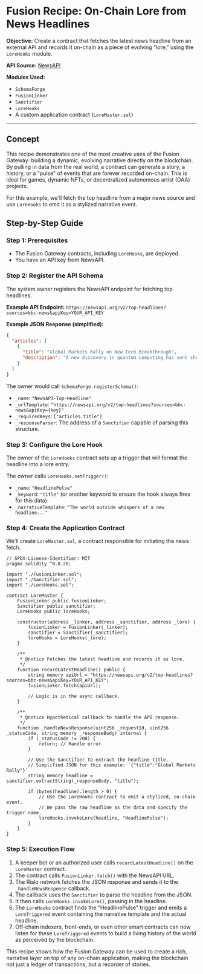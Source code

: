 # Fusion Recipe: On-Chain Lore from News Headlines

**Objective:** Create a contract that fetches the latest news headline from an external API and records it on-chain as a piece of evolving "lore," using the `LoreHooks` module.

**API Source:** [NewsAPI](https://newsapi.org/)

**Modules Used:**
- `SchemaForge`
- `FusionLinker`
- `Sanctifier`
- `LoreHooks`
- A custom application contract (`LoreMaster.sol`)

---

## Concept

This recipe demonstrates one of the most creative uses of the Fusion Gateway: building a dynamic, evolving narrative directly on the blockchain. By pulling in data from the real world, a contract can generate a story, a history, or a "pulse" of events that are forever recorded on-chain. This is ideal for games, dynamic NFTs, or decentralized autonomous artist (DAA) projects.

For this example, we'll fetch the top headline from a major news source and use `LoreHooks` to emit it as a stylized narrative event.

## Step-by-Step Guide

### Step 1: Prerequisites

- The Fusion Gateway contracts, including `LoreHooks`, are deployed.
- You have an API key from NewsAPI.

### Step 2: Register the API Schema

The system owner registers the NewsAPI endpoint for fetching top headlines.

**Example API Endpoint:**
`https://newsapi.org/v2/top-headlines?sources=bbc-news&apiKey=YOUR_API_KEY`

**Example JSON Response (simplified):**
```json
{
  "articles": [
    {
      "title": "Global Markets Rally on New Tech Breakthrough",
      "description": "A new discovery in quantum computing has sent shockwaves through the tech industry..."
    }
  ]
}
```

The owner would call `SchemaForge.registerSchema()`:
- `_name`: `"NewsAPI-Top-Headline"`
- `_urlTemplate`: `"https://newsapi.org/v2/top-headlines?sources=bbc-news&apiKey={key}"`
- `_requiredKeys`: `["articles.title"]`
- `_responseParser`: The address of a `Sanctifier` capable of parsing this structure.

### Step 3: Configure the Lore Hook

The owner of the `LoreHooks` contract sets up a trigger that will format the headline into a lore entry.

The owner calls `LoreHooks.setTrigger()`:
- `_name`: `"HeadlinePulse"`
- `_keyword`: `"title"` (or another keyword to ensure the hook always fires for this data)
- `_narrativeTemplate`: `"The world outside whispers of a new headline..."`

### Step 4: Create the Application Contract

We'll create `LoreMaster.sol`, a contract responsible for initiating the news fetch.

```solidity
// SPDX-License-Identifier: MIT
pragma solidity ^0.8.20;

import "./FusionLinker.sol";
import "./Sanctifier.sol";
import "./LoreHooks.sol";

contract LoreMaster {
    FusionLinker public fusionLinker;
    Sanctifier public sanctifier;
    LoreHooks public loreHooks;

    constructor(address _linker, address _sanctifier, address _lore) {
        fusionLinker = FusionLinker(_linker);
        sanctifier = Sanctifier(_sanctifier);
        loreHooks = LoreHooks(_lore);
    }

    /**
     * @notice Fetches the latest headline and records it as lore.
     */
    function recordLatestHeadline() public {
        string memory apiUrl = "https://newsapi.org/v2/top-headlines?sources=bbc-news&apiKey=YOUR_API_KEY";
        fusionLinker.fetch(apiUrl);
        
        // Logic is in the async callback.
    }

    /**
     * @notice Hypothetical callback to handle the API response.
     */
    function _handleNewsResponse(uint256 _requestId, uint256 _statusCode, string memory _responseBody) internal {
        if (_statusCode != 200) {
            return; // Handle error
        }

        // Use the Sanctifier to extract the headline title.
        // Simplified JSON for this example: `{"title":"Global Markets Rally"}`
        string memory headline = sanctifier.extractString(_responseBody, "title");

        if (bytes(headline).length > 0) {
            // Use the LoreHooks contract to emit a stylized, on-chain event.
            // We pass the raw headline as the data and specify the trigger name.
            loreHooks.invokeLore(headline, "HeadlinePulse");
        }
    }
}
```

### Step 5: Execution Flow

1.  A keeper bot or an authorized user calls `recordLatestHeadline()` on the `LoreMaster` contract.
2.  The contract calls `FusionLinker.fetch()` with the NewsAPI URL.
3.  The Rialo network fetches the JSON response and sends it to the `_handleNewsResponse` callback.
4.  The callback uses the `Sanctifier` to parse the headline from the JSON.
5.  It then calls `LoreHooks.invokeLore()`, passing in the headline.
6.  The `LoreHooks` contract finds the "HeadlinePulse" trigger and emits a `LoreTriggered` event containing the narrative template and the actual headline.
7.  Off-chain indexers, front-ends, or even other smart contracts can now listen for these `LoreTriggered` events to build a living history of the world as perceived by the blockchain.

This recipe shows how the Fusion Gateway can be used to create a rich, narrative layer on top of any on-chain application, making the blockchain not just a ledger of transactions, but a recorder of stories.
